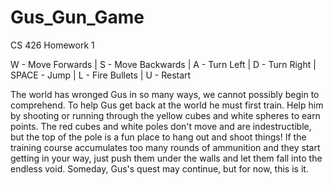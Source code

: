 # Gus_Gun_Game
CS 426 Homework 1

W - Move Forwards |
S - Move Backwards |
A - Turn Left |
D - Turn Right |
SPACE - Jump |
L - Fire Bullets |
U - Restart

The world has wronged Gus in so many ways, we cannot possibly begin to comprehend. 
To help Gus get back at the world he must first train.
Help him by shooting or running through the yellow cubes and white spheres to earn points.
The red cubes and white poles don't move and are indestructible, but the top of the pole is a fun place to hang out and shoot things!
If the training course accumulates too many rounds of ammunition and they start getting in your way, 
just push them under the walls and let them fall into the endless void. 
Someday, Gus's quest may continue, but for now, this is it.
